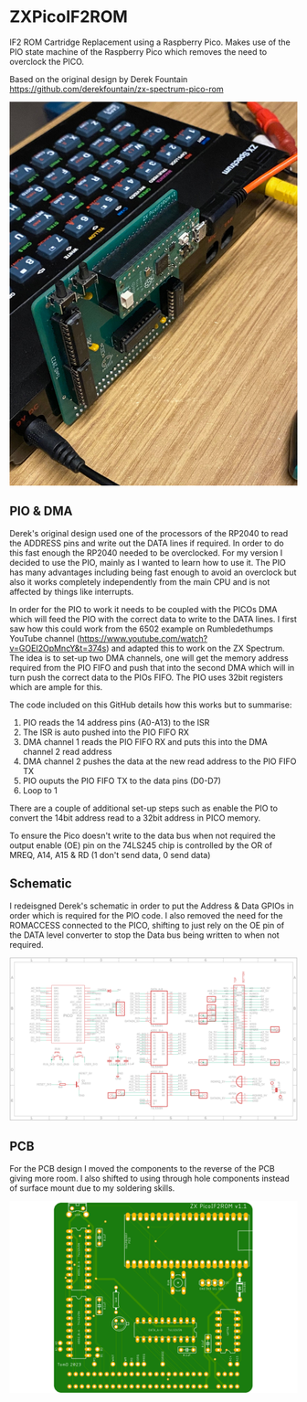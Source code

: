 # ZXPicoIF2ROM
IF2 ROM Cartridge Replacement using a Raspberry Pico. Makes use of the PIO state machine of the Raspberry Pico which removes the need to overclock the PICO.

Based on the original design by Derek Fountain https://github.com/derekfountain/zx-spectrum-pico-rom

![image](./images/prototype.jpg "Prototype")

## PIO & DMA

Derek's original design used one of the processors of the RP2040 to read the ADDRESS pins and write out the DATA lines if required. In order to do this fast enough the RP2040 needed to be overclocked. For my version I decided to use the PIO, mainly as I wanted to learn how to use it. The PIO has many advantages including being fast enough to avoid an overclock but also it works completely independently from the main CPU and is not affected by things like interrupts.

In order for the PIO to work it needs to be coupled with the PICOs DMA which will feed the PIO with the correct data to write to the DATA lines. I first saw how this could work from the 6502 example on Rumbledethumps YouTube channel (https://www.youtube.com/watch?v=GOEI2OpMncY&t=374s) and adapted this to work on the ZX Spectrum. The idea is to set-up two DMA channels, one will get the memory address required from the PIO FIFO and push that into the second DMA which will in turn push the correct data to the PIOs FIFO. The PIO uses 32bit registers which are ample for this.

The code included on this GitHub details how this works but to summarise:
1. PIO reads the 14 address pins (A0-A13) to the ISR
2. The ISR is auto pushed into the PIO FIFO RX
3. DMA channel 1 reads the PIO FIFO RX and puts this into the DMA channel 2 read address
4. DMA channel 2 pushes the data at the new read address to the PIO FIFO TX
5. PIO ouputs the PIO FIFO TX to the data pins (D0-D7)
6. Loop to 1

There are a couple of additional set-up steps such as enable the PIO to convert the 14bit address read to a 32bit address in PICO memory.

To ensure the Pico doesn't write to the data bus when not required the output enable (OE) pin on the 74LS245 chip is controlled by the OR of MREQ, A14, A15 & RD (1 don't send data, 0 send data)

## Schematic

I redeisgned Derek's schematic in order to put the Address & Data GPIOs in order which is required for the PIO code. I also removed the need for the ROMACCESS connected to the PICO, shifting to just rely on the OE pin of the DATA level converter to stop the Data bus being written to when not required.

![image](./images/schematic.png "Schematic")

## PCB

For the PCB design I moved the components to the reverse of the PCB giving more room. I also shifted to using through hole components instead of surface mount due to my soldering skills.

![image](./images/picoif2.png "PCB")
